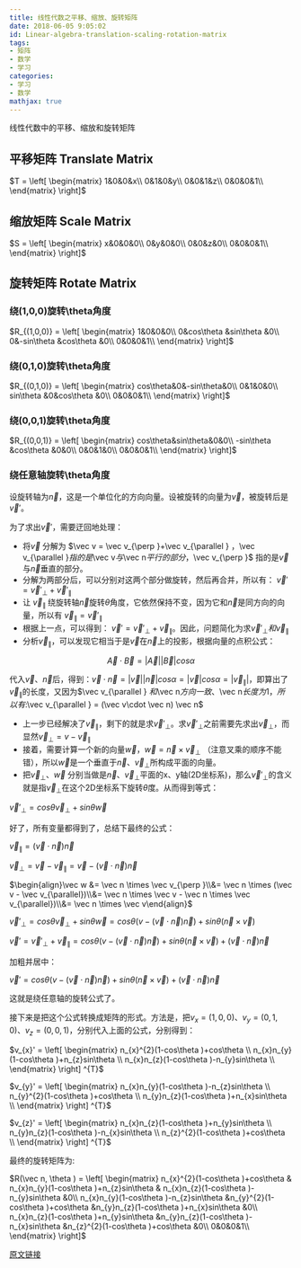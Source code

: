 ```yaml
---
title: 线性代数之平移、缩放、旋转矩阵
date: 2018-06-05 9:05:02
id: Linear-algebra-translation-scaling-rotation-matrix
tags:
- 矩阵
- 数学 
- 学习
categories:
- 学习
- 数学
mathjax: true
---
```


线性代数中的平移、缩放和旋转矩阵

<!---more--->

## 平移矩阵 Translate Matrix

$T =  \left[ \begin{matrix} 1&0&0&x\\  0&1&0&y\\  0&0&1&z\\  0&0&0&1\\ \end{matrix} \right]$

## 缩放矩阵 Scale Matrix

$S =  \left[ \begin{matrix} x&0&0&0\\  0&y&0&0\\  0&0&z&0\\  0&0&0&1\\ \end{matrix} \right]$

## 旋转矩阵 Rotate Matrix

### 绕(1,0,0)旋转\theta角度

$R_{(1,0,0)} =  \left[ \begin{matrix} 1&0&0&0\\  0&cos\theta &sin\theta &0\\  0&-sin\theta &cos\theta &0\\  0&0&0&1\\ \end{matrix} \right]$

### 绕(0,1,0)旋转\theta角度

$R_{(0,1,0)} =  \left[ \begin{matrix} cos\theta&0&-sin\theta&0\\    0&1&0&0\\  sin\theta &0&cos\theta &0\\  0&0&0&1\\ \end{matrix} \right]$

### 绕(0,0,1)旋转\theta角度

$R_{(0,0,1)} =  \left[ \begin{matrix} cos\theta&sin\theta&0&0\\  -sin\theta &cos\theta &0&0\\   0&0&1&0\\   0&0&0&1\\ \end{matrix} \right]$

### 绕任意轴旋转\theta角度

设旋转轴为$\vec n$，这是一个单位化的方向向量。设被旋转的向量为$\vec v$，被旋转后是$\vec v'$。

为了求出$\vec v'$，需要迂回地处理：

- 将$\vec v$ 分解为 $\vec v = \vec v_{\perp }+\vec v_{\parallel } $，$\vec v_{\parallel }$指的是$\vec v$与$\vec n$平行的部分，$\vec v_{\perp }$ 指的是$\vec v$ 与$\vec n$垂直的部分。
- 分解为两部分后，可以分别对这两个部分做旋转，然后再合并，所以有： $\vec v' = \vec v'_{\perp }+\vec v'_{\parallel }$
- 让 $\vec v_{\parallel }$ 绕旋转轴$\vec n$旋转$\theta$角度，它依然保持不变，因为它和$\vec n$是同方向的向量，所以有 $\vec v_{\parallel } = \vec v'_{\parallel }$
- 根据上一点，可以得到： $\vec v' = \vec v'_{\perp }+\vec v_{\parallel }$。因此，问题简化为求$\vec v'_{\perp }和\vec v_{\parallel }$
- 分析$\vec v_{\parallel }$，可以发现它相当于是$\vec v$在$\vec n$上的投影，根据向量的点积公式：

$$\vec A\cdot \vec B = |\vec A||\vec B|cos\alpha$$

代入$\vec v$、$\vec n$后，得到：$\vec v\cdot \vec n = |\vec v||\vec n|cos\alpha = |\vec v|cos\alpha = |\vec v_{\parallel }|$，即算出了$\vec v_{\parallel }$的长度，又因为$\vec v_{\parallel } $和$\vec n$方向一致、$\vec n$长度为1，所以有:$\vec v_{\parallel } = (\vec v\cdot \vec n) \vec n$

- 上一步已经解决了$\vec v_{\parallel }$，剩下的就是求$\vec v'_{\perp }$。求$\vec v'_{\perp }$之前需要先求出$\vec v_{\perp }$，而显然$\vec v_{\perp } = v - \vec v_{\parallel}$
- 接着，需要计算一个新的向量$\vec w$，$\vec w = \vec n \times \vec v_{\perp }$ （注意叉乘的顺序不能错），所以$\vec w$是一个垂直于$\vec n$、$\vec v_{\perp }$所构成平面的向量。
- 把$\vec v_{\perp }$、$\vec w$ 分别当做是$\vec n$、$\vec v_{\perp }$平面的x、y轴(2D坐标系)，那么$\vec v'_{\perp }$的含义就是指$\vec v_{\perp }$在这个2D坐标系下旋转$\theta$度。从而得到等式：

$\vec v'_{\perp } =  cos\theta \vec v_{\perp } + sin\theta \vec w$

好了，所有变量都得到了，总结下最终的公式：

$\vec v_{\parallel } = (\vec v\cdot \vec n) \vec n$

$\vec v_{\perp } = \vec v - \vec v_{\parallel} = \vec v - (\vec v\cdot \vec n) \vec n$

$\begin{align}\vec w &= \vec n \times \vec v_{\perp }\\&= \vec n \times (\vec v - \vec v_{\parallel})\\&= \vec n \times \vec v - \vec n \times \vec v_{\parallel})\\&= \vec n \times \vec v\end{align}$

$\vec v'_{\perp } = cos\theta \vec v_{\perp } + sin\theta \vec w= cos\theta (v - (\vec v\cdot \vec n) \vec n) + sin\theta (\vec n \times \vec v)$

$\vec v' = \vec v'_{\perp } + \vec v_{\parallel }= cos\theta (v - (\vec v\cdot \vec n) \vec n) + sin\theta (\vec n \times \vec v) + (\vec v\cdot \vec n) \vec n$

加粗并居中：

$\vec v' = cos\theta (v - (\vec v\cdot \vec n) \vec n) + sin\theta (\vec n \times \vec v) + (\vec v\cdot \vec n) \vec n$

这就是绕任意轴的旋转公式了。

接下来是把这个公式转换成矩阵的形式。方法是，把$v_{x} = (1,0,0)$、$v_{y} = (0,1,0)$、$v_{z} = (0,0,1)$，分别代入上面的公式，分别得到：

$v_{x}' =  \left[ \begin{matrix} n_{x}^{2}(1-cos\theta )+cos\theta \\ n_{x}n_{y}(1-cos\theta )+n_{z}sin\theta \\ n_{x}n_{z}(1-cos\theta )-n_{y}sin\theta \\ \end{matrix} \right] ^{T}$

$v_{y}' =  \left[ \begin{matrix} n_{x}n_{y}(1-cos\theta )-n_{z}sin\theta \\ n_{y}^{2}(1-cos\theta )+cos\theta \\ n_{y}n_{z}(1-cos\theta )+n_{x}sin\theta \\ \end{matrix} \right] ^{T}$

$v_{z}' =  \left[ \begin{matrix} n_{x}n_{z}(1-cos\theta )+n_{y}sin\theta \\ n_{y}n_{z}(1-cos\theta )-n_{x}sin\theta \\ n_{z}^{2}(1-cos\theta )+cos\theta \\ \end{matrix} \right] ^{T}$

最终的旋转矩阵为:

$R(\vec n, \theta ) =  \left[ \begin{matrix} n_{x}^{2}(1-cos\theta )+cos\theta &  n_{x}n_{y}(1-cos\theta )+n_{z}sin\theta &  n_{x}n_{z}(1-cos\theta )-n_{y}sin\theta &0\\      n_{x}n_{y}(1-cos\theta )-n_{z}sin\theta &n_{y}^{2}(1-cos\theta )+cos\theta &n_{y}n_{z}(1-cos\theta )+n_{x}sin\theta &0\\     n_{x}n_{z}(1-cos\theta )+n_{y}sin\theta &n_{y}n_{z}(1-cos\theta )-n_{x}sin\theta &n_{z}^{2}(1-cos\theta )+cos\theta &0\\    0&0&0&1\\ \end{matrix} \right]$



[原文链接](https://www.qiujiawei.com/linear-algebra-14/)